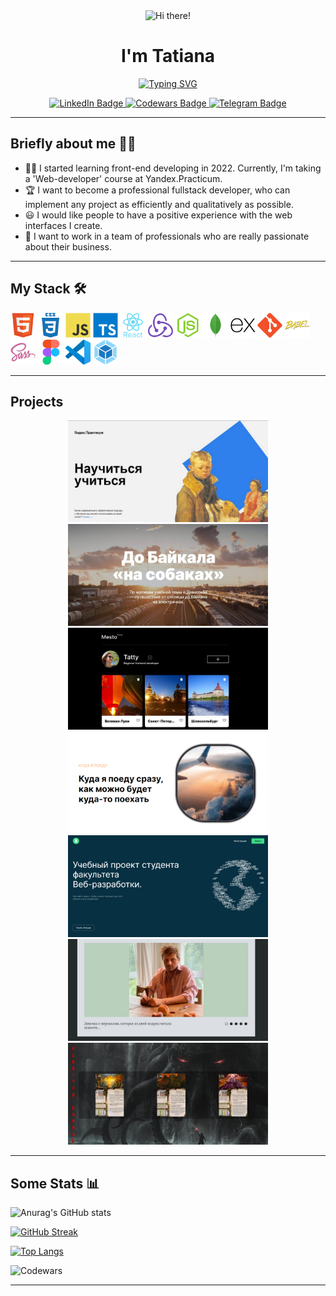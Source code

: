 <div align="center">
  <img src="https://media1.giphy.com/media/kFUezYvRCwweoRfc6f/giphy.gif?cid=ecf05e47mol24l2a0s6zx10q9717nnqpkpwfnumxn3l59kxp&rid=giphy.gif&ct=s" alt="Hi there!" width="250" height="200">
  <h1>I'm Tatiana</h1>
    
[![Typing SVG](https://readme-typing-svg.demolab.com?font=Open-sans&&size=24&weight=480&pause=&color=B8DEE9&center=true&repeat=false&width=540&lines=and+I'm+a+beginner+frontend+developer)](https://git.io/typing-svg)
  
</div>

<div align="center">
  <a href="https://www.linkedin.com/in/tattyiva" target="_blank">
    <img src="https://img.shields.io/badge/LinkedIn-blue?style=for-the-badge&logo=linkedin&logoColor=white" alt="LinkedIn Badge"/>
  </a>
  <a href="https://www.codewars.com/users/Tatty13" target="_blank">
    <img src="https://img.shields.io/badge/CodeWars-red?logo=codewars&logoColor=white&style=for-the-badge" alt="Codewars Badge"/>
  </a>
  <a href="https://t.me/tattyiva" target="_blank">
    <img src="https://img.shields.io/badge/Telegram-blue?style=for-the-badge&logo=telegram&logoColor=white" alt="Telegram Badge"/>
  </a>
</div>

---

## Briefly about me 👩‍💻

- 👩‍🎓 I started learning front-end developing in 2022. Currently, I'm taking a 'Web-developer' course at Yandex.Practicum.
- 🏆 I want to become a professional fullstack developer, who can implement any project as efficiently and qualitatively as possible.
- 😃 I would like people to have a positive experience with the web interfaces I create.
- 🤝 I want to work in a team of professionals who are really passionate about their business.

---

## My Stack 🛠️

<div>
  <img src="https://raw.githubusercontent.com/devicons/devicon/1119b9f84c0290e0f0b38982099a2bd027a48bf1/icons/html5/html5-original.svg" title="HTML5" alt="HTML" width="40" height="40"/>

  <img src="https://raw.githubusercontent.com/devicons/devicon/1119b9f84c0290e0f0b38982099a2bd027a48bf1/icons/css3/css3-plain-wordmark.svg" title="CSS3" alt="CSS" width="40" height="40"/>

  <img src="https://raw.githubusercontent.com/devicons/devicon/1119b9f84c0290e0f0b38982099a2bd027a48bf1/icons/javascript/javascript-original.svg" title="JavaScript" alt="JavaScript" width="40" height="40"/>
  
  <img src="https://raw.githubusercontent.com/devicons/devicon/1119b9f84c0290e0f0b38982099a2bd027a48bf1/icons/typescript/typescript-original.svg" title="TypeScript" alt="TypeScript" width="40" height="40"/>

  <img src="https://raw.githubusercontent.com/devicons/devicon/1119b9f84c0290e0f0b38982099a2bd027a48bf1/icons/react/react-original-wordmark.svg" title="React" alt="React" width="40" height="40"/>
  
  <img src="https://raw.githubusercontent.com/devicons/devicon/1119b9f84c0290e0f0b38982099a2bd027a48bf1/icons/redux/redux-original.svg" title="Redux" alt="Redux" width="40" height="40"/>

  <img src="https://raw.githubusercontent.com/devicons/devicon/1119b9f84c0290e0f0b38982099a2bd027a48bf1/icons/nodejs/nodejs-original.svg" title="NodeJS" alt="NodeJS" width="40" height="40"/>

  <img src="https://raw.githubusercontent.com/devicons/devicon/1119b9f84c0290e0f0b38982099a2bd027a48bf1/icons/mongodb/mongodb-original.svg" title="Mongodb" alt="Mongodb" width="40" height="40"/>

  <img src="https://raw.githubusercontent.com/devicons/devicon/1119b9f84c0290e0f0b38982099a2bd027a48bf1/icons/express/express-original.svg" title="Express" alt="Express" width="40" height="40"/>

  <img src="https://raw.githubusercontent.com/devicons/devicon/1119b9f84c0290e0f0b38982099a2bd027a48bf1/icons/git/git-original.svg" title="Git" alt="Git" width="40" height="40"/>
  
  <img src="https://raw.githubusercontent.com/devicons/devicon/1119b9f84c0290e0f0b38982099a2bd027a48bf1/icons/babel/babel-original.svg" title="Babel" alt="Babel" width="40" height="40"/>

  <img src="https://raw.githubusercontent.com/devicons/devicon/1119b9f84c0290e0f0b38982099a2bd027a48bf1/icons/sass/sass-original.svg" title="SASS" alt="SASS" width="40" height="40"/>

  <img src="https://raw.githubusercontent.com/devicons/devicon/1119b9f84c0290e0f0b38982099a2bd027a48bf1/icons/figma/figma-original.svg" title="Figma" alt="Figma" width="40" height="40"/>

  <img src="https://raw.githubusercontent.com/devicons/devicon/1119b9f84c0290e0f0b38982099a2bd027a48bf1/icons/vscode/vscode-original.svg" title="VSCode" alt="VSCode" width="40" height="40"/>

  <img src="https://raw.githubusercontent.com/devicons/devicon/1119b9f84c0290e0f0b38982099a2bd027a48bf1/icons/webpack/webpack-original.svg" title="Webpack" alt="Webpack" width="40" height="40"/>
</div>


---

## Projects

<div align="center">
  <a href="https://github.com/Tatty13/how-to-learn" target="_blank">
    <img src="https://github.com/Tatty13/imgs-for-README/blob/main/how-to-learn-upd.jpg?raw=true" title="How to learn" alt="How to learn" width="320"/>
  </a>
  
  <a href="https://github.com/Tatty13/russian-travel" target="_blank">
    <img src="https://github.com/Tatty13/imgs-for-README/blob/main/russian-travel-upd.jpg?raw=true" title="Russian Travel" alt="Russian Travel" width="320"/>
  </a>
  
  <a href="https://github.com/Tatty13/react-mesto-auth" target="_blank">
    <img src="https://raw.githubusercontent.com/Tatty13/imgs-for-README/main/mesto-upd.jpg" title="Mesto" alt="Mesto" width="320"/>
  </a>

  <a href="https://github.com/Tatty13/kuda-go" target="_blank">
    <img src="https://github.com/Tatty13/imgs-for-README/blob/main/where-i-will-go.gif?raw=true" title="Where I will go" alt="Where I will go" width="320"/>
  </a>

   <a href="https://github.com/Tatty13/movies-explorer-frontend" target="_blank">
    <img src="https://github.com/Tatty13/imgs-for-README/blob/main/diploma-upd.png?raw=true" title="Movie Explorer" alt="Movie Explorer" width="320"/>
  </a>

  <a href="https://github.com/Tatty13/cssMemSlider" target="_blank">
    <img src="https://github.com/Tatty13/imgs-for-README/blob/main/mem-slider-upd.jpg?raw=true" title="CSS Mem Slider" alt="CSS Mem Slider" width="320"/>
  </a>

  <a href="https://github.com/Tatty13/eldritch-codejam" target="_blank">
    <img src="https://github.com/Tatty13/imgs-for-README/blob/main/eldritch-upd2.jpg?raw=true" title="Eldritch Horror" alt="Eldritch Horror" width="320"/>
  </a>
</div>
  
---

## Some Stats 📊

![Anurag's GitHub stats](https://github-readme-stats.vercel.app/api?username=Tatty13&show_icons=true&count_private=true&theme=rose_pine&bg_color=191724BD)

[![GitHub Streak](https://streak-stats.demolab.com/?user=Tatty13&theme=rose-pine&background=191724BD)](https://git.io/streak-stats)

[![Top Langs](https://github-readme-stats.vercel.app/api/top-langs/?username=Tatty13&layout=compact&theme=rose_pine&bg_color=191724BD)](https://github.com/anuraghazra/github-readme-stats)

![Codewars](https://github.r2v.ch/codewars?user=Tatty13&name=true&theme=nightowl)

---
